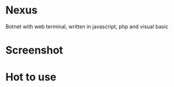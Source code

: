 # Nexus
Botnet with web terminal, written in javascript, php and visual basic

# Screenshot

# Hot to use

